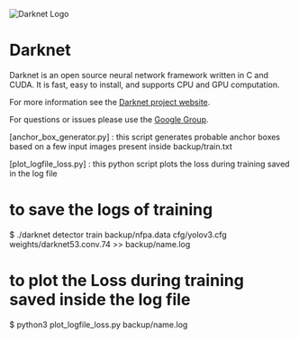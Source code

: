 ![Darknet Logo](http://pjreddie.com/media/files/darknet-black-small.png)

# Darknet #
Darknet is an open source neural network framework written in C and CUDA. It is fast, easy to install, and supports CPU and GPU computation.

For more information see the [Darknet project website](http://pjreddie.com/darknet).

For questions or issues please use the [Google Group](https://groups.google.com/forum/#!forum/darknet).

[anchor_box_generator.py] : this script generates probable anchor boxes based on a few input images present inside backup/train.txt

[plot_logfile_loss.py] : this python script plots the loss during training saved in the log file 

# to save the logs of training
$ ./darknet detector train backup/nfpa.data cfg/yolov3.cfg weights/darknet53.conv.74 >> backup/name.log

# to plot the Loss during training saved inside the log file
$ python3 plot_logfile_loss.py backup/name.log



